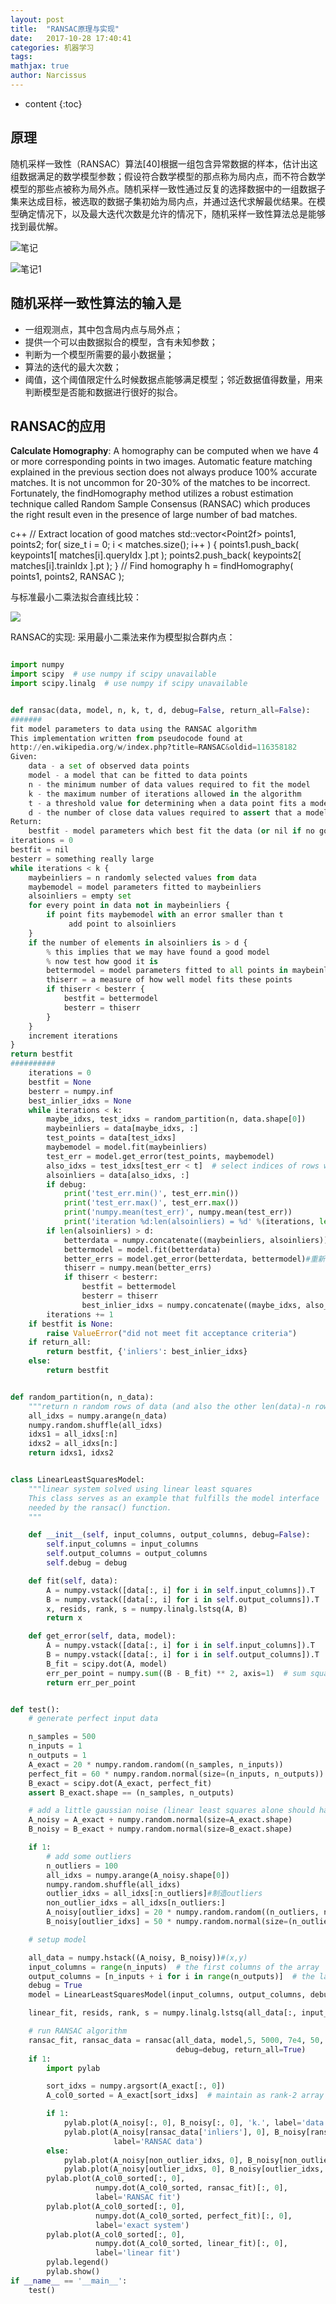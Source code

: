 ```yaml
---
layout: post
title:  "RANSAC原理与实现"
date:   2017-10-28 17:40:41
categories: 机器学习
tags: 
mathjax: true
author: Narcissus
---
```


* content
{:toc}



## 原理
随机采样一致性（RANSAC）算法[40]根据一组包含异常数据的样本，估计出这组数据满足的数学模型参数；假设符合数学模型的那点称为局内点，而不符合数学模型的那些点被称为局外点。随机采样一致性通过反复的选择数据中的一组数据子集来达成目标，被选取的数据子集初始为局内点，并通过迭代求解最优结果。在模型确定情况下，以及最大迭代次数是允许的情况下，随机采样一致性算法总是能够找到最优解。

![笔记](https://narcissuspicbed.oss-cn-hangzhou.aliyuncs.com/D83FCE8D60B93DD3337E69F042024D1B.png)

![笔记1](https://narcissuspicbed.oss-cn-hangzhou.aliyuncs.com/FC388591AA16C50F6F6FCC5CE9CEC29B.png)


## 随机采样一致性算法的输入是

* 一组观测点，其中包含局内点与局外点；
* 提供一个可以由数据拟合的模型，含有未知参数；
* 判断为一个模型所需要的最小数据量；
* 算法的迭代的最大次数；
* 阈值，这个阈值限定什么时候数据点能够满足模型；邻近数据值得数量，用来判断模型是否能和数据进行很好的拟合。


## RANSAC的应用

**Calculate Homography**:
A homography can be computed when we have 4 or more corresponding points in two images. Automatic feature matching explained in the previous section does not always produce 100% accurate matches. It is not uncommon for 20-30% of the matches to be incorrect. Fortunately, the findHomography method utilizes a robust estimation technique called Random Sample Consensus (RANSAC) which produces the right result even in the presence of large number of bad matches.

c++
// Extract location of good matches
 std::vector\<Point2f\> points1, points2;
 for( size\_t i = 0; i \< matches.size(); i++ )
 {
   points1.push\_back( keypoints1[ matches[i].queryIdx ].pt );
   points2.push\_back( keypoints2[ matches[i].trainIdx ].pt );
 }
 // Find homography
 h = findHomography( points1, points2, RANSAC );



与标准最小二乘法拟合直线比较：

![](https://narcissuspicbed.oss-cn-hangzhou.aliyuncs.com/2E669BCB074D1FCA0572858E7CF112D9.png)

RANSAC的实现: 采用最小二乘法来作为模型拟合群内点：

```python

import numpy
import scipy  # use numpy if scipy unavailable
import scipy.linalg  # use numpy if scipy unavailable


def ransac(data, model, n, k, t, d, debug=False, return_all=False):
#######
fit model parameters to data using the RANSAC algorithm
This implementation written from pseudocode found at
http://en.wikipedia.org/w/index.php?title=RANSAC&oldid=116358182
Given:
    data - a set of observed data points
    model - a model that can be fitted to data points
    n - the minimum number of data values required to fit the model
    k - the maximum number of iterations allowed in the algorithm
    t - a threshold value for determining when a data point fits a model
    d - the number of close data values required to assert that a model fits well to data
Return:
    bestfit - model parameters which best fit the data (or nil if no good model is found)
iterations = 0
bestfit = nil
besterr = something really large
while iterations < k {
    maybeinliers = n randomly selected values from data
    maybemodel = model parameters fitted to maybeinliers
    alsoinliers = empty set
    for every point in data not in maybeinliers {
        if point fits maybemodel with an error smaller than t
             add point to alsoinliers
    }
    if the number of elements in alsoinliers is > d {
        % this implies that we may have found a good model
        % now test how good it is
        bettermodel = model parameters fitted to all points in maybeinliers and alsoinliers
        thiserr = a measure of how well model fits these points
        if thiserr < besterr {
            bestfit = bettermodel
            besterr = thiserr
        }
    }
    increment iterations
}
return bestfit
##########
    iterations = 0
    bestfit = None
    besterr = numpy.inf
    best_inlier_idxs = None
    while iterations < k:
        maybe_idxs, test_idxs = random_partition(n, data.shape[0])
        maybeinliers = data[maybe_idxs, :]
        test_points = data[test_idxs]
        maybemodel = model.fit(maybeinliers)
        test_err = model.get_error(test_points, maybemodel)
        also_idxs = test_idxs[test_err < t]  # select indices of rows with accepted points
        alsoinliers = data[also_idxs, :]
        if debug:
            print('test_err.min()', test_err.min())
            print('test_err.max()', test_err.max())
            print('numpy.mean(test_err)', numpy.mean(test_err))
            print('iteration %d:len(alsoinliers) = %d' %(iterations, len(alsoinliers)))
        if len(alsoinliers) > d:
            betterdata = numpy.concatenate((maybeinliers, alsoinliers))
            bettermodel = model.fit(betterdata)
            better_errs = model.get_error(betterdata, bettermodel)#重新计算总的error
            thiserr = numpy.mean(better_errs)
            if thiserr < besterr:
                bestfit = bettermodel
                besterr = thiserr
                best_inlier_idxs = numpy.concatenate((maybe_idxs, also_idxs))
        iterations += 1
    if bestfit is None:
        raise ValueError("did not meet fit acceptance criteria")
    if return_all:
        return bestfit, {'inliers': best_inlier_idxs}
    else:
        return bestfit


def random_partition(n, n_data):
    """return n random rows of data (and also the other len(data)-n rows)"""
    all_idxs = numpy.arange(n_data)
    numpy.random.shuffle(all_idxs)
    idxs1 = all_idxs[:n]
    idxs2 = all_idxs[n:]
    return idxs1, idxs2


class LinearLeastSquaresModel:
    """linear system solved using linear least squares
    This class serves as an example that fulfills the model interface
    needed by the ransac() function.
    """

    def __init__(self, input_columns, output_columns, debug=False):
        self.input_columns = input_columns
        self.output_columns = output_columns
        self.debug = debug

    def fit(self, data):
        A = numpy.vstack([data[:, i] for i in self.input_columns]).T
        B = numpy.vstack([data[:, i] for i in self.output_columns]).T
        x, resids, rank, s = numpy.linalg.lstsq(A, B)
        return x

    def get_error(self, data, model):
        A = numpy.vstack([data[:, i] for i in self.input_columns]).T
        B = numpy.vstack([data[:, i] for i in self.output_columns]).T
        B_fit = scipy.dot(A, model)
        err_per_point = numpy.sum((B - B_fit) ** 2, axis=1)  # sum squared error per row
        return err_per_point


def test():
    # generate perfect input data

    n_samples = 500
    n_inputs = 1
    n_outputs = 1
    A_exact = 20 * numpy.random.random((n_samples, n_inputs))
    perfect_fit = 60 * numpy.random.normal(size=(n_inputs, n_outputs))  # the model
    B_exact = scipy.dot(A_exact, perfect_fit)
    assert B_exact.shape == (n_samples, n_outputs)

    # add a little gaussian noise (linear least squares alone should handle this well)
    A_noisy = A_exact + numpy.random.normal(size=A_exact.shape)
    B_noisy = B_exact + numpy.random.normal(size=B_exact.shape)

    if 1:
        # add some outliers
        n_outliers = 100
        all_idxs = numpy.arange(A_noisy.shape[0])
        numpy.random.shuffle(all_idxs)
        outlier_idxs = all_idxs[:n_outliers]#制造outliers
        non_outlier_idxs = all_idxs[n_outliers:]
        A_noisy[outlier_idxs] = 20 * numpy.random.random((n_outliers, n_inputs))
        B_noisy[outlier_idxs] = 50 * numpy.random.normal(size=(n_outliers, n_outputs))

    # setup model

    all_data = numpy.hstack((A_noisy, B_noisy))#(x,y)
    input_columns = range(n_inputs)  # the first columns of the array
    output_columns = [n_inputs + i for i in range(n_outputs)]  # the last columns of the array
    debug = True
    model = LinearLeastSquaresModel(input_columns, output_columns, debug=debug)

    linear_fit, resids, rank, s = numpy.linalg.lstsq(all_data[:, input_columns], all_data[:, output_columns])

    # run RANSAC algorithm
    ransac_fit, ransac_data = ransac(all_data, model,5, 5000, 7e4, 50,  # misc. parameters
                                     debug=debug, return_all=True)
    if 1:
        import pylab

        sort_idxs = numpy.argsort(A_exact[:, 0])
        A_col0_sorted = A_exact[sort_idxs]  # maintain as rank-2 array

        if 1:
            pylab.plot(A_noisy[:, 0], B_noisy[:, 0], 'k.', label='data')
            pylab.plot(A_noisy[ransac_data['inliers'], 0], B_noisy[ransac_data['inliers'], 0], 'bx',
                       label='RANSAC data')
        else:
            pylab.plot(A_noisy[non_outlier_idxs, 0], B_noisy[non_outlier_idxs, 0], 'k.', label='noisy data')
            pylab.plot(A_noisy[outlier_idxs, 0], B_noisy[outlier_idxs, 0], 'r.', label='outlier data')
        pylab.plot(A_col0_sorted[:, 0],
                   numpy.dot(A_col0_sorted, ransac_fit)[:, 0],
                   label='RANSAC fit')
        pylab.plot(A_col0_sorted[:, 0],
                   numpy.dot(A_col0_sorted, perfect_fit)[:, 0],
                   label='exact system')
        pylab.plot(A_col0_sorted[:, 0],
                   numpy.dot(A_col0_sorted, linear_fit)[:, 0],
                   label='linear fit')
        pylab.legend()
        pylab.show()
if __name__ == '__main__':
    test()
```
